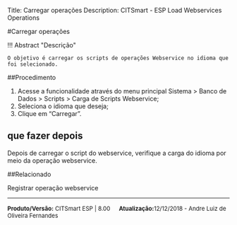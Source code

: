 Title: Carregar operações
Description: CITSmart - ESP Load Webservices Operations

#Carregar operações


!!! Abstract "Descrição"

    O objetivo é carregar os scripts de operações Webservice no idioma que foi selecionado.

##Procedimento


1.	Acesse a funcionalidade através do menu principal Sistema > Banco de Dados > Scripts > Carga de Scripts Webservice;  
2.	Seleciona o idioma que deseja;  
3.	Clique em “Carregar”.  


## que fazer depois

Depois de carregar o script do webservice, verifique a carga do idioma por meio da operação webservice.

##Relacionado

Registrar operação webservice


<hr>
<font  Size=2><b>Produto/Versão:</b> CITSmart ESP | 8.00</font> &nbsp; &nbsp;
<font  Size=2><b>Atualização:</b>12/12/2018 - Andre Luiz de Oliveira Fernandes</font>
	
